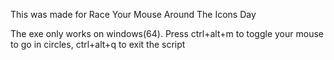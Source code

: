 This was made for Race Your Mouse Around The Icons Day

The exe only works on windows(64).
Press ctrl+alt+m to toggle your mouse to go in circles, ctrl+alt+q to exit the script
